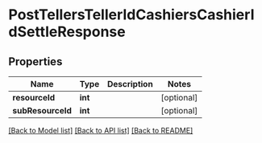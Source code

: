 # PostTellersTellerIdCashiersCashierIdSettleResponse

## Properties
Name | Type | Description | Notes
------------ | ------------- | ------------- | -------------
**resourceId** | **int** |  | [optional] 
**subResourceId** | **int** |  | [optional] 

[[Back to Model list]](../../README.md#documentation-for-models) [[Back to API list]](../../README.md#documentation-for-api-endpoints) [[Back to README]](../../README.md)


